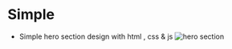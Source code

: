 # Simple
- Simple hero section design with html , css &amp; js
![hero section](https://user-images.githubusercontent.com/95019708/187018845-54a1a740-330e-4405-929a-e8e28df53a71.png)
